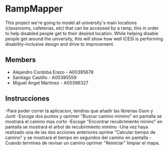 # RampMapper
This project we're going to model all university's main locations (classrooms, cafeterias, etc) that can be accessed by a ramp, this in order to help disabled people get to their desired location. While helping disable people get around the university, this will show how well ICESI is performing disability-inclusive design and drive to improvement.

## Members
- Alejandro Cordoba Erazo - A00395678
- Santiago Castillo - A00395559
- Miguel Angel Martinez - A00396327

## Instrucciones
-Para poder correr la aplicacion, tendras que añadir las librerias Gson y Junit
-Escoge dos puntos y oprimer "Buscar camino minimo" en pantalla se mostrara el camino mas corto
-Escoge "Encontrar recubrimiento minino" en pantalla se mostrará el arbol de recubrimiento minimo
-Una vez haya realizado una de las dos acciones anteriores oprime "Calcular tiempo de camino" y se mostrará el tiempo en segundos del camino en pantalla
-Cuando termines de revisar un camino oprimer "Reiniciar" limpiar el mapa.
